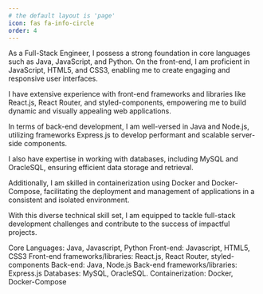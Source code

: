 ```yaml
---
# the default layout is 'page'
icon: fas fa-info-circle
order: 4
---
```


As a Full-Stack Engineer, I possess a strong foundation in core languages such as Java, JavaScript, and Python. On the front-end, I am proficient in JavaScript, HTML5, and CSS3, enabling me to create engaging and responsive user interfaces.

I have extensive experience with front-end frameworks and libraries like React.js, React Router, and styled-components, empowering me to build dynamic and visually appealing web applications.

In terms of back-end development, I am well-versed in Java and Node.js, utilizing frameworks Express.js to develop performant and scalable server-side components.

I also have expertise in working with databases, including MySQL and OracleSQL, ensuring efficient data storage and retrieval.

Additionally, I am skilled in containerization using Docker and Docker-Compose, facilitating the deployment and management of applications in a consistent and isolated environment.

With this diverse technical skill set, I am equipped to tackle full-stack development challenges and contribute to the success of impactful projects.

Core Languages: Java, Javascript, Python
Front-end: Javascript, HTML5, CSS3
Front-end frameworks/libraries: React.js, React Router, styled-components
Back-end: Java, Node.js
Back-end frameworks/libraries: Express.js
Databases: MySQL, OracleSQL.
Containerization: Docker, Docker-Compose

